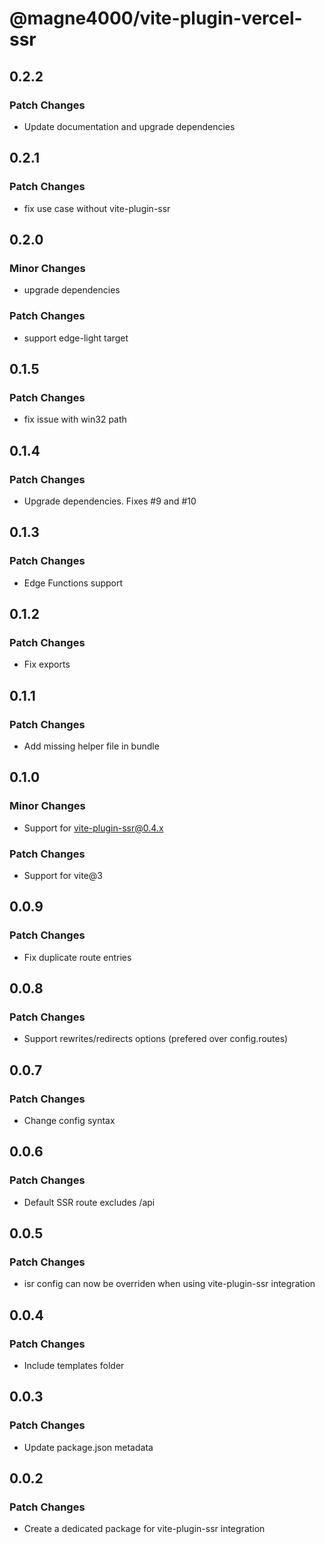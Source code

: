# @magne4000/vite-plugin-vercel-ssr

## 0.2.2

### Patch Changes

- Update documentation and upgrade dependencies

## 0.2.1

### Patch Changes

- fix use case without vite-plugin-ssr

## 0.2.0

### Minor Changes

- upgrade dependencies

### Patch Changes

- support edge-light target

## 0.1.5

### Patch Changes

- fix issue with win32 path

## 0.1.4

### Patch Changes

- Upgrade dependencies. Fixes #9 and #10

## 0.1.3

### Patch Changes

- Edge Functions support

## 0.1.2

### Patch Changes

- Fix exports

## 0.1.1

### Patch Changes

- Add missing helper file in bundle

## 0.1.0

### Minor Changes

- Support for vite-plugin-ssr@0.4.x

### Patch Changes

- Support for vite@3

## 0.0.9

### Patch Changes

- Fix duplicate route entries

## 0.0.8

### Patch Changes

- Support rewrites/redirects options (prefered over config.routes)

## 0.0.7

### Patch Changes

- Change config syntax

## 0.0.6

### Patch Changes

- Default SSR route excludes /api

## 0.0.5

### Patch Changes

- isr config can now be overriden when using vite-plugin-ssr integration

## 0.0.4

### Patch Changes

- Include templates folder

## 0.0.3

### Patch Changes

- Update package.json metadata

## 0.0.2

### Patch Changes

- Create a dedicated package for vite-plugin-ssr integration
